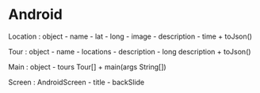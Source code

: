 Android
=======

Location : object
    - name
    - lat
    - long
    - image
    - description
    - time
    + toJson()

Tour : object
    - name
    - locations
    - description
    - long description
    + toJson()

Main : object
    - tours Tour[]
    + main(args String[])

Screen : AndroidScreen
    - title
    - backSlide
